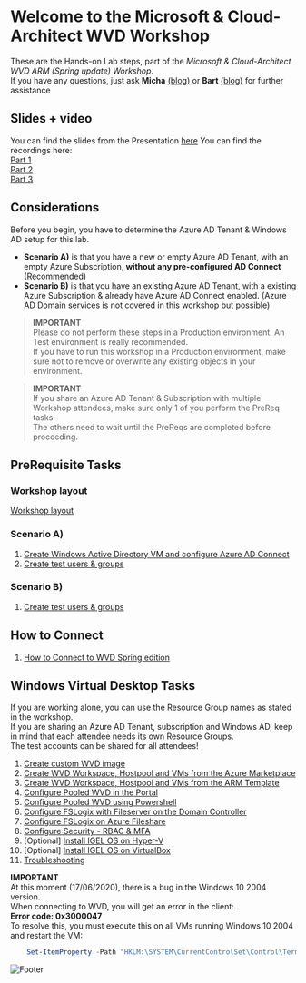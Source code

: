 # Welcome to the Microsoft & Cloud-Architect WVD Workshop

These are the Hands-on Lab steps, part of the *Microsoft & Cloud-Architect WVD ARM (Spring update) Workshop*.<br/>
If you have any questions, just ask **Micha** <a href="https://www.cloud-architect.be" target="_blank">(blog)</a> or **Bart** <a href="https://bartroels.github.io/2020-04-21-EverythingYouNeedtoKnowOnWVD/" target="_blank">(blog)</a> for further assistance<br/>


## Slides + video
You can find the slides from the Presentation <a href="/CA-Microsoft-WVD_ARM-Workshop/Presentation/MSFT%20Workshop%20-%20Windows%20Virtual%20Desktop.pdf" target="_blank">here</a>
You can find the recordings here:<br/>
<a href="https://youtu.be/__Z4-zCNdlI" target="_blank">Part 1</a><br/>
<a href="https://youtu.be/_j3IQfPfo_Q" target="_blank">Part 2</a><br/>
<a href="https://youtu.be/6WCqaWWtyfY" target="_blank">Part 3</a><br/>

## Considerations

Before you begin, you have to determine the Azure AD Tenant & Windows AD setup for this lab.<br/>
 - **Scenario A)** is that you have a new or empty Azure AD Tenant, with an empty Azure Subscription, **without any pre-configured AD Connect** (Recommended)
 - **Scenario B)** is that you have an existing Azure AD Tenant, with a existing Azure Subscription & already have Azure AD Connect enabled. (Azure AD Domain services is not covered in this workshop but possible)

 > **IMPORTANT**<br/>
 > Please do not perform these steps in a Production environment. An Test environment is really recommended.<br/>
 > If you have to run this workshop in a Production environment, make sure not to remove or overwrite any existing objects in your environment.

 > **IMPORTANT**<br/>
 > If you share an Azure AD Tenant & Subscription with multiple Workshop attendees, make sure only 1 of you perform the PreReq tasks<br/>
 > The others need to wait until the PreReqs are completed before proceeding.

## PreRequisite Tasks
### Workshop layout
[Workshop layout](/CA-Microsoft-WVD_ARM-Workshop/Workshop%20layout)

### Scenario A)
1. [Create Windows Active Directory VM and configure Azure AD Connect](/CA-Microsoft-WVD_ARM-Workshop/Create%20Windows%20Active%20Directory%20VM)
2. [Create test users & groups](/CA-Microsoft-WVD_ARM-Workshop/Create%20Test%20users%20and%20groups)

### Scenario B)
1. [Create test users & groups](/CA-Microsoft-WVD_ARM-Workshop/Create%20Test%20users%20and%20groups)

## How to Connect
1. [How to Connect to WVD Spring edition](/CA-Microsoft-WVD_ARM-Workshop/Connect%20to%20WVD)

## Windows Virtual Desktop Tasks
If you are working alone, you can use the Resource Group names as stated in the workshop.<br/>
If you are sharing an Azure AD Tenant, subscription and Windows AD, keep in mind that each attendee needs its own Resource Groups.<br/>
The test accounts can be shared for all attendees!<br/>

1. [Create custom WVD image](/CA-Microsoft-WVD_ARM-Workshop/Create%20custom%20WVD%20image)
2. [Create WVD Workspace, Hostpool and VMs from the Azure Marketplace](/CA-Microsoft-WVD_ARM-Workshop/Create%20WVD%20Hostpool%20and%20VM%20for%20Pooled%20usage)
3. [Create WVD Workspace, Hostpool and VMs from the ARM Template](/CA-Microsoft-WVD_ARM-Workshop/Create%20WVD%20Hostpool%20and%20VMs%20using%20the%20ARM%20Template)
4. [Configure Pooled WVD in the Portal](/CA-Microsoft-WVD_ARM-Workshop/Configure%20WVD%20in%20Portal)
5. [Configure Pooled WVD using Powershell](/CA-Microsoft-WVD_ARM-Workshop/Configure%20WVD%20using%20Powershell)
6. [Configure FSLogix with Fileserver on the Domain Controller](/CA-Microsoft-WVD_ARM-Workshop/Configure%20FSLogix)
7. [Configure FSLogix on Azure Fileshare](/CA-Microsoft-WVD_ARM-Workshop/Configure%20FSLogix%20on%20Azure%20Fileshare)
8. [Configure Security - RBAC & MFA](/CA-Microsoft-WVD_ARM-Workshop/Configure%20Security%20-%20RBAC%20%26%20MFA)
9. [Optional] [Install IGEL OS on Hyper-V](/CA-Microsoft-WVD_ARM-Workshop/Create%20Igel%20OS%20on%20HyperV)
10. [Optional] [Install IGEL OS on VirtualBox](/CA-Microsoft-WVD_ARM-Workshop/Create%20Igel%20OS%20on%20VirtualBox)
11. [Troubleshooting](/CA-Microsoft-WVD_ARM-Workshop/Troubleshooting)

**IMPORTANT**<br/>
At this moment (17/06/2020), there is a bug in the Windows 10 2004 version.<br/>
When connecting to WVD, you will get an error in the client:<br/>
**Error code: 0x3000047**<br/>
To resolve this, you must execute this on all VMs running Windows 10 2004 and restart the VM:
```powershell
    Set-ItemProperty -Path "HKLM:\SYSTEM\CurrentControlSet\Control\Terminal Server\WinStations\rdp-sxs" -Name "fReverseConnectMode" -Value 1 -Type DWord -Force
```

![Footer](https://michawets.github.io/CA-Microsoft-WVD_ARM-Workshop/images/Footer.png)

<script type="text/javascript">
    setTimeout(function() { 
            document.getElementById("sidebar").style.display = "none";
            var x = document.getElementsByClassName('inner'); 
            x[0].style.width = "90%";
            var x = document.getElementsByTagName('h1'); 
            x[0].style.width = "90%";
            x[0].style.textAlign = "center"
            x[0].innerHTML = "Microsoft & Cloud-Architect WVD Workshop"
        }, 250);
</script>